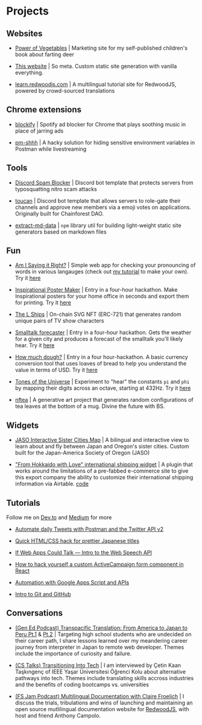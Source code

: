 # Projects

## Websites

- [Power of Vegetables](https://www.power-of-vegetables.com/) | Marketing site for my self-published children's book about farting deer

- [This website](https://github.com/clairefro/website) | So meta. Custom static site generation with vanilla everything.

- [learn.redwoodjs.com](https://learn.redwoodjs.com/docs/tutorial/welcome-to-redwood) | A multilingual tutorial site for RedwoodJS, powered by crowd-sourced translations

## Chrome extensions

- [blockify](https://github.com/clairefro/blockify) | Spotify ad blocker for Chrome that plays soothing music in place of jarring ads

- [pm-shhh](https://github.com/clairefro/pm-shhh) | A hacky solution for hiding sensitive environment variables in Postman while livestreaming

## Tools

- [Discord Spam Blocker](https://github.com/clairefro/discord-spam-blocker) | Discord bot template that protects servers from typosquatting nitro scam attacks

- [toucan](https://github.com/clairefro/toucan) | Discord bot template that allows servers to role-gate their channels and approve new members via a emoji votes on applications. Originally built for Chainforest DAO.

- [extract-md-data](https://www.npmjs.com/package/extract-md-data) | `npm` library util for building light-weight static site generators based on markdown files

## Fun

- [Am I Saying it Right?](https://clairefro.github.io/am-i-saying-it-right/) | Simple web app for checking your pronouncing of words in various langauges (check out [my tutorial](https://levelup.gitconnected.com/if-web-apps-could-talk-intro-to-the-web-speech-api-c9f7e0e83aff?gi=c885a4f82128) to make your own). Try it [here](https://clairefro.github.io/am-i-saying-it-right/)

- [Inspirational Poster Maker](https://github.com/clairefro/inspiration-poster-maker) | Entry in a four-hour hackathon. Make Inspirational posters for your home office in seconds and export them for printing. Try it [here](https://clairefro.github.io/inspiration-poster-maker/)

- [The L Ships](https://github.com/clairefro/thelships)
  | On-chain SVG NFT (ERC-721) that generates random unique pairs of TV show characters

- [Smalltalk forecaster](https://github.com/clairefro/smalltalk-forecast) | Entry in a four-hour hackathon. Gets the weather for a given city and produces a forecast of the smalltalk you'll likely hear. Try it [here](https://clairefro.github.io/smalltalk-forecast/)

- [How much dough?](https://github.com/clairefro/how-much-dough) | Entry in a four hour-hackathon. A basic currency conversion tool that uses loaves of bread to help you understand the value in terms of USD. Try it [here](https://clairefro.github.io/how-much-dough/)

- [Tones of the Universe](https://github.com/clairefro/tone-test) | Experiment to "hear" the constants `pi` and `phi` by mapping their digits across an octave, starting at 432Hz. Try it [here](https://clairefro.github.io/tone-test/)

- [nftea](https://github.com/clairefro/nftea) | A generative art project that generates random configurations of tea leaves at the bottom of a mug. Divine the future with BS.

## Widgets

- [JASO Interactive Sister Cities Map](https://jaso.org/sister-cities/) | A bilingual and interactive view to learn about and fly between Japan and Oregon's sister cities. Custom built for the Japan-America Society of Oregon (JASO)

- ["From Hokkaido with Love" international shipping widget](https://www.from-hokkaido-with-love.com/fhwl-shipping-guide.html) | A plugin that works around the limitations of a pre-fabbed e-commerce site to give this export company the ability to customize their international shipping information via Airtable. [code](https://github.com/clairefro/fhwl-shipping-info)

## Tutorials

Follow me on [Dev.to](https://dev.to/clairefro) and [Medium](https://medium.com/@clairefroelich) for more

- [Automate daily Tweets with Postman and the Twitter API v2](https://dev.to/clairefro/automate-daily-tweets-with-postman-and-the-twitter-api-v2-4gg9)

- [Quick HTML/CSS hack for prettier Japanese titles](https://medium.com/@clairefroelich/quick-html-css-hack-for-prettier-japanese-titles-fb4ce3d41309)

- [If Web Apps Could Talk — Intro to the Web Speech API](https://levelup.gitconnected.com/if-web-apps-could-talk-intro-to-the-web-speech-api-c9f7e0e83aff)

- [How to hack yourself a custom ActiveCampaign form component in React](https://medium.com/le-wagon/how-to-hack-yourself-a-custom-activecampaign-form-component-in-react-73e4624dfbff)

- [Automation with Google Apps Script and APIs](https://www.youtube.com/watch?v=2RJeinkiGKU)

- [Intro to Git and GitHub](https://www.youtube.com/watch?v=JD1RRPVb-C8)

## Conversations

- [(Gen Ed Podcast) Transpacific Translation: From America to Japan to Peru Pt.1](https://open.spotify.com/episode/1nJAbfkejk3Q3omf29UqVt) & [Pt.2](https://open.spotify.com/episode/2rvmUgboc9JRVin5uTxmuo) | Targeting high school students who are undecided on their career path, I share lessons learned over my meandering career journey from interpreter in Japan to remote web developer. Themes include the importance of curiosity and failure.

- [(CS Talks) Transitioning Into Tech](https://youtu.be/pF1HKE4ZoOk) | I am interviewed by Çetin Kaan Taşkıngenç of IEEE Yaşar Üniversitesi Öğrenci Kolu about alternative pathways into tech. Themes include translating skills accross industries and the benefits of coding bootcamps vs. universities

- [(FS Jam Podcast) Multilingual Documentation with Claire Froelich](https://fsjam.org/episodes/episode-26-multilingual-documentation-with-claire-froelich) | I discuss the trials, tribulations and wins of launching and maintaining an open source mutlilingual documentation website for [RedwoodJS](https://redwoodjs.com/), with host and friend Anthony Campolo.

